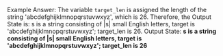 Example Answer:
The variable `target_len` is assigned the length of the string 'abcdefghijklmnopqrstuvwxyz', which is 26. Therefore, the Output State is: s is a string consisting of |s| small English letters, target is 'abcdefghijklmnopqrstuvwxyz'; target_len is 26.
Output State: **s is a string consisting of |s| small English letters, target is 'abcdefghijklmnopqrstuvwxyz'; target_len is 26**